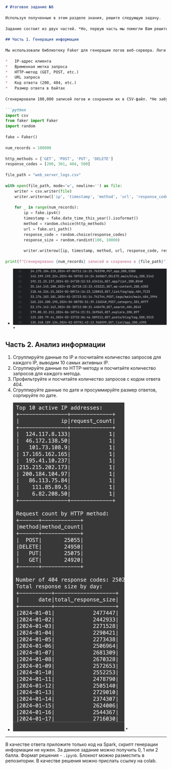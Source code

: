 ```markdown
# Итоговое задание №6

Используя полученные в этом разделе знания, решите следующую задачу.

Задание состоит из двух частей. *Но, первую часть мы помогли Вам решить :) *

## Часть 1. Генерация информации

Мы использовали библиотеку Faker для генерации логов веб-сервера. Логи содержат следующую информацию:

*   IP-адрес клиента
*   Временная метка запроса
*   HTTP-метод (GET, POST, etc.)
*   URL запроса
*   Код ответа (200, 404, etc.)
*   Размер ответа в байтах

Сгенерировали 100,000 записей логов и сохранили их в CSV-файл. *Не забудьте сделать `!pip install faker`*

```python
import csv
from faker import Faker
import random

fake = Faker()

num_records = 100000

http_methods = ['GET', 'POST', 'PUT', 'DELETE']
response_codes = [200, 301, 404, 500]

file_path = "web_server_logs.csv"

with open(file_path, mode='w', newline='') as file:
    writer = csv.writer(file)
    writer.writerow(['ip', 'timestamp', 'method', 'url', 'response_code', 'response_size'])
    
    for _ in range(num_records):
        ip = fake.ipv4()
        timestamp = fake.date_time_this_year().isoformat()
        method = random.choice(http_methods)
        url = fake.uri_path()
        response_code = random.choice(response_codes)
        response_size = random.randint(100, 10000)
        
        writer.writerow([ip, timestamp, method, url, response_code, response_size])

print(f"Сгенерировано {num_records} записей и сохранено в {file_path}")
```

* ![Пример получившихся данных](.//img/1.png)*

## Часть 2. Анализ информации

1.  Сгруппируйте данные по IP и посчитайте количество запросов для каждого IP, выводим 10 самых активных IP.
2.  Сгруппируйте данные по HTTP-методу и посчитайте количество запросов для каждого метода.
3.  Профильтруйте и посчитайте количество запросов с кодом ответа 404.
4.  Сгруппируйте данные по дате и просуммируйте размер ответов, сортируйте по дате.

* ![Формат вывода должен соответствовать тому, "как на картинке"](.//img/2.png).*

---

В качестве ответа приложите только код на Spark, скрипт генерации информации не нужен.
За данное задание можно получить 0, 1 или 2 балла.
Формат решения - `.ipynb`.
Блокнот можно разместить в репозитории.
В качестве решения можно прислать ссылку на colab.
```